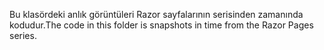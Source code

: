 <span data-ttu-id="ddaf6-101">Bu klasördeki anlık görüntüleri Razor sayfalarının serisinden zamanında kodudur.</span><span class="sxs-lookup"><span data-stu-id="ddaf6-101">The code in this folder is snapshots in time from the Razor Pages series.</span></span>